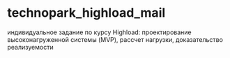 # technopark_highload_mail
индивидуальное задание по курсу Highload: проектирование высоконагруженной системы (MVP), рассчет нагрузки, доказательство реализуемости
